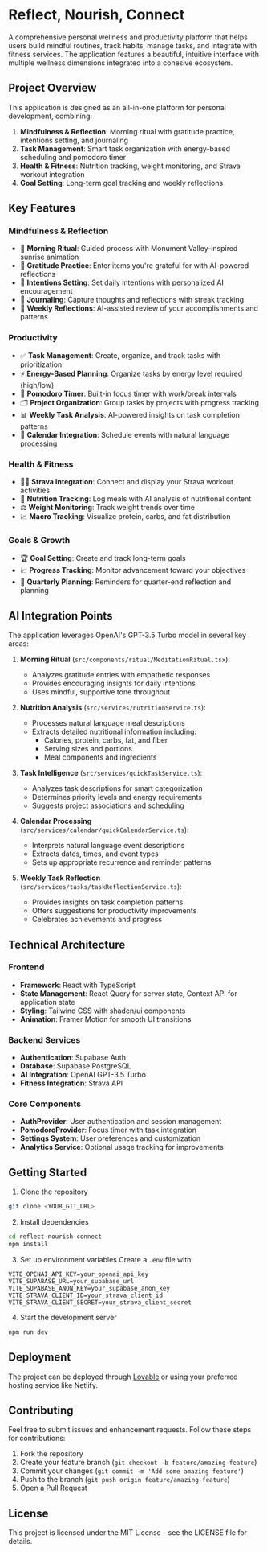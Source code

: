 # Reflect, Nourish, Connect

A comprehensive personal wellness and productivity platform that helps users build mindful routines, track habits, manage tasks, and integrate with fitness services. The application features a beautiful, intuitive interface with multiple wellness dimensions integrated into a cohesive ecosystem.

## Project Overview

This application is designed as an all-in-one platform for personal development, combining:

1. **Mindfulness & Reflection**: Morning ritual with gratitude practice, intentions setting, and journaling
2. **Task Management**: Smart task organization with energy-based scheduling and pomodoro timer
3. **Health & Fitness**: Nutrition tracking, weight monitoring, and Strava workout integration
4. **Goal Setting**: Long-term goal tracking and weekly reflections

## Key Features

### Mindfulness & Reflection
- 🌅 **Morning Ritual**: Guided process with Monument Valley-inspired sunrise animation
- 🙏 **Gratitude Practice**: Enter items you're grateful for with AI-powered reflections
- 🎯 **Intentions Setting**: Set daily intentions with personalized AI encouragement
- 📝 **Journaling**: Capture thoughts and reflections with streak tracking
- 🔄 **Weekly Reflections**: AI-assisted review of your accomplishments and patterns

### Productivity
- ✅ **Task Management**: Create, organize, and track tasks with prioritization
- ⚡ **Energy-Based Planning**: Organize tasks by energy level required (high/low)
- 🍅 **Pomodoro Timer**: Built-in focus timer with work/break intervals
- 🗂️ **Project Organization**: Group tasks by projects with progress tracking
- 📊 **Weekly Task Analysis**: AI-powered insights on task completion patterns
- 📆 **Calendar Integration**: Schedule events with natural language processing

### Health & Fitness
- 🏃‍♂️ **Strava Integration**: Connect and display your Strava workout activities
- 🥗 **Nutrition Tracking**: Log meals with AI analysis of nutritional content
- ⚖️ **Weight Monitoring**: Track weight trends over time
- 📈 **Macro Tracking**: Visualize protein, carbs, and fat distribution

### Goals & Growth
- 🏆 **Goal Setting**: Create and track long-term goals
- 📈 **Progress Tracking**: Monitor advancement toward your objectives
- 🌱 **Quarterly Planning**: Reminders for quarter-end reflection and planning

## AI Integration Points

The application leverages OpenAI's GPT-3.5 Turbo model in several key areas:

1. **Morning Ritual** (`src/components/ritual/MeditationRitual.tsx`):
   - Analyzes gratitude entries with empathetic responses
   - Provides encouraging insights for daily intentions
   - Uses mindful, supportive tone throughout

2. **Nutrition Analysis** (`src/services/nutritionService.ts`):
   - Processes natural language meal descriptions
   - Extracts detailed nutritional information including:
     - Calories, protein, carbs, fat, and fiber
     - Serving sizes and portions
     - Meal components and ingredients

3. **Task Intelligence** (`src/services/quickTaskService.ts`):
   - Analyzes task descriptions for smart categorization
   - Determines priority levels and energy requirements
   - Suggests project associations and scheduling

4. **Calendar Processing** (`src/services/calendar/quickCalendarService.ts`):
   - Interprets natural language event descriptions
   - Extracts dates, times, and event types
   - Sets up appropriate recurrence and reminder patterns

5. **Weekly Task Reflection** (`src/services/tasks/taskReflectionService.ts`):
   - Provides insights on task completion patterns
   - Offers suggestions for productivity improvements
   - Celebrates achievements and progress

## Technical Architecture

### Frontend
- **Framework**: React with TypeScript
- **State Management**: React Query for server state, Context API for application state
- **Styling**: Tailwind CSS with shadcn/ui components
- **Animation**: Framer Motion for smooth UI transitions

### Backend Services
- **Authentication**: Supabase Auth
- **Database**: Supabase PostgreSQL
- **AI Integration**: OpenAI GPT-3.5 Turbo
- **Fitness Integration**: Strava API

### Core Components
- **AuthProvider**: User authentication and session management
- **PomodoroProvider**: Focus timer with task integration
- **Settings System**: User preferences and customization
- **Analytics Service**: Optional usage tracking for improvements

## Getting Started

1. Clone the repository
```sh
git clone <YOUR_GIT_URL>
```

2. Install dependencies
```sh
cd reflect-nourish-connect
npm install
```

3. Set up environment variables
Create a `.env` file with:
```
VITE_OPENAI_API_KEY=your_openai_api_key
VITE_SUPABASE_URL=your_supabase_url
VITE_SUPABASE_ANON_KEY=your_supabase_anon_key
VITE_STRAVA_CLIENT_ID=your_strava_client_id
VITE_STRAVA_CLIENT_SECRET=your_strava_client_secret
```

4. Start the development server
```sh
npm run dev
```

## Deployment

The project can be deployed through [Lovable](https://lovable.dev/projects/42d6cc69-479d-423c-9649-458383e6ca01) or using your preferred hosting service like Netlify.

## Contributing

Feel free to submit issues and enhancement requests. Follow these steps for contributions:

1. Fork the repository
2. Create your feature branch (`git checkout -b feature/amazing-feature`)
3. Commit your changes (`git commit -m 'Add some amazing feature'`)
4. Push to the branch (`git push origin feature/amazing-feature`)
5. Open a Pull Request

## License

This project is licensed under the MIT License - see the LICENSE file for details.
